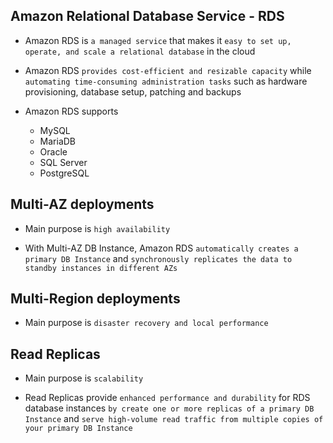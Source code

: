 ## Amazon Relational Database Service - RDS

- Amazon RDS is `a managed service` that makes it `easy to set up, operate, and scale a relational database` in the cloud

- Amazon RDS `provides cost-efficient and resizable capacity` while `automating time-consuming administration tasks` such as hardware provisioning, database setup, patching and backups

- Amazon RDS supports

  - MySQL
  - MariaDB
  - Oracle
  - SQL Server
  - PostgreSQL

## Multi-AZ deployments

- Main purpose is `high availability`

- With Multi-AZ DB Instance, Amazon RDS `automatically creates a primary DB Instance` and `synchronously replicates the data to standby instances in different AZs`

## Multi-Region deployments

- Main purpose is `disaster recovery and local performance`

## Read Replicas

- Main purpose is `scalability`

- Read Replicas provide `enhanced performance and durability` for RDS database instances `by create one or more replicas of a primary DB Instance` and `serve high-volume read traffic from multiple copies of your primary DB Instance`
